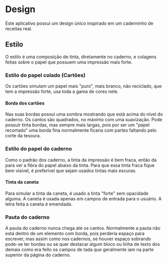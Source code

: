 # Design

Este aplicativo possui um design único inspirado em um caderninho de receitas real.

## Estilo

O estilo é uma composição de tinta, diretamente no caderno, e colagens feitas sobre o papel que possuem uma impressão mais forte.

### Estilo do papel colado (Cartões)

Os cartões simulam um papel mais "puro", mais branco, não reciclado, que tem a impressão forte, usa toda a gama de cores nele.

#### Borda dos cartões

Nas suas bordas possui uma sombra mostrando que está acima do nível do caderno. Os cantos são quadrados, no máximo com uma suavização. Pode possuir tinta bordas, mas sempre mais largas, pois por ser um "papel recortado" uma borda fina normalmente ficaria com partes faltando pelo corte da tesoura.

### Estilo do papel do caderno

Como o padrão dos caderno, a tinta da impressão é bem fraca, então da para ver a fibra do papel abaixo da tinta. Para que essa tinta fraca fique bem visível, é preferível que sejam usados tintas mais escuras.

#### Tinta da caneta

Para simular a tinta da caneta, é usado a tinta "forte" sem opacidade alguma. A caneta é usada apenas em campos de entrada para o usuário. A letra feita a caneta é emendada.

### Pauta do caderno

A pauta do caderno nunca chega até os cantos. Normalmente a pauta não está dentro de um elemento com borda, pois perderia espaço para escrever, mas assim como nos cadernos, se houver espaço sobrando pode-se ter bordas ou se quer destacar algum
bloco ou linha de texto dos demais como era feito os campos de tada que geralmente iam na parte superior da página do caderno.
